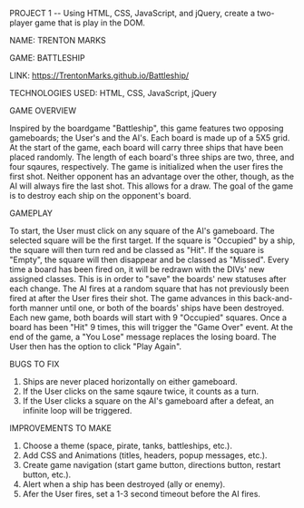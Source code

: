 PROJECT 1 -- Using HTML, CSS, JavaScript, and jQuery, create a two-player game that is play in the DOM.

NAME: TRENTON MARKS

GAME: BATTLESHIP

LINK:  https://TrentonMarks.github.io/Battleship/

TECHNOLOGIES USED: HTML, CSS, JavaScript, jQuery


GAME OVERVIEW

Inspired by the boardgame "Battleship", this game features two opposing gameboards; the User's and the AI's.  Each board is made up of a 5X5 grid.  At the start of the game, each board will carry three ships that have been placed randomly.  The length of each board's three ships are two, three, and four sqaures, respectively.  The game is initialized when the user fires the first shot.  Neither opponent has an advantage over the other, though, as the AI will always fire the last shot.  This allows for a draw.  The goal of the game is to destroy each ship on the opponent's board.  


GAMEPLAY

To start, the User must click on any square of the AI's gameboard.  The selected square will be the first target.  If the square is "Occupied" by a ship, the square will then turn red and be classed as "Hit".  If the square is "Empty", the square will then disappear and be classed as "Missed".  Every time a board has been fired on, it will be redrawn with the DIVs' new assigned classes.  This is in order to "save" the boards' new statuses after each change.  The AI fires at a random square that has not previously been fired at after the User fires their shot.  The game advances in this back-and-forth manner until one, or both of the boards' ships have been destroyed.  Each new game, both boards will start with 9 "Occupied" squares.  Once a board has been "Hit" 9 times, this will trigger the "Game Over" event.  At the end of the game, a "You Lose" message replaces the losing board.  The User then has the option to click "Play Again".


BUGS TO FIX

1) Ships are never placed horizontally on either gameboard.
2) If the User clicks on the same sqaure twice, it counts as a turn.
3) If the User clicks a square on the AI's gameboard after a defeat, an infinite loop will be triggered.


IMPROVEMENTS TO MAKE

1) Choose a theme (space, pirate, tanks, battleships, etc.).
2) Add CSS and Animations (titles, headers, popup messages, etc.).
3) Create game navigation (start game button, directions button, restart button, etc.).
4) Alert when a ship has been destroyed (ally or enemy).
5) Afer the User fires, set a 1-3 second timeout before the AI fires.
